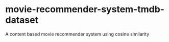 # movie-recommender-system-tmdb-dataset
A content based movie recommender system using cosine similarity